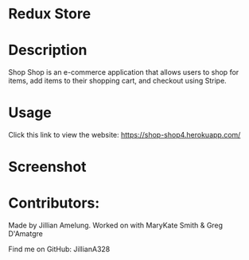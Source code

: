 # Redux Store

# Description
Shop Shop is an e-commerce application that allows users to shop for items, add items to their shopping cart, and checkout using Stripe.


# Usage
Click this link to view the website: https://shop-shop4.herokuapp.com/


# Screenshot


# Contributors:
Made by Jillian Amelung.  Worked on with MaryKate Smith & Greg D'Amatgre

Find me on GitHub: JillianA328